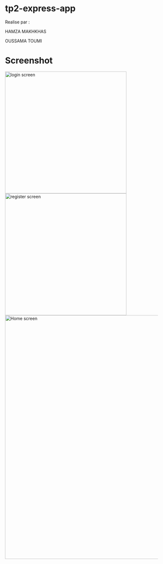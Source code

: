 # tp2-express-app
Realise par : 
<p>HAMZA MAKHKHAS</p>
 <p>OUSSAMA TOUMI</p>


# Screenshot

<div style="margin-bottom: 20px;">
<img src="https://github.com/yohamza44/tp2-express-app/assets/96181839/e7febab3-f6fe-465e-9928-cfbdbab58b46" width="400"  alt="login screen" >
<img src="https://github.com/yohamza44/tp2-express-app/assets/96181839/31c77f4a-d6bf-4f42-999c-2d486d73b9aa" width="400"  alt="register screen" >
  <img src="https://github.com/yohamza44/tp2-express-app/assets/96181839/f87b372c-d5d9-464b-ab23-7830c0f238f9" width="800"  alt="Home screen" >

</div>

